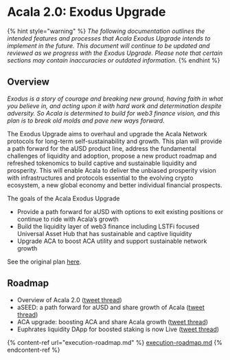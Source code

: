 # Acala 2.0: Exodus Upgrade

{% hint style="warning" %}
_The following documentation outlines the intended features and processes that Acala Exodus Upgrade intends to implement in the future. This document will continue to be updated and reviewed as we progress with the Exodus Upgrade. Please note that certain sections may contain inaccuracies or outdated information._
{% endhint %}

## Overview

_Exodus is a story of courage and breaking new ground, having faith in what you believe in, and acting upon it with hard work and determination despite adversity. So Acala is determined to build for web3 finance vision, and this plan is to break old molds and pave new ways forward._

The Exodus Upgrade aims to overhaul and upgrade the Acala Network protocols for long-term self-sustainability and growth. This plan will provide a path forward for the aUSD product line, address the fundamental challenges of liquidity and adoption, propose a new product roadmap and refreshed tokenomics to build captive and sustainable liquidity and prosperity. This will enable Acala to deliver the unbiased prosperity vision with infrastructures and protocols essential to the evolving crypto ecosystem, a new global economy and better individual financial prospects.

The goals of the Acala Exodus Upgrade

* Provide a path forward for aUSD with options to exit existing positions or continue to ride with Acala’s growth
* Build the liquidity layer of web3 finance including LSTFi focused Universal Asset Hub that has sustainable and captive liquidity&#x20;
* Upgrade ACA to boost ACA utility and support sustainable network growth

See the original plan [here](https://acala.discourse.group/t/acala-exodus-plan/2125).

## Roadmap

* Overview of Acala 2.0 ([tweet thread](https://twitter.com/AcalaNetwork/status/1668272031564021760?s=20))
* aSEED: a path forward for aUSD and share growth of Acala ([tweet thread](https://twitter.com/AcalaNetwork/status/1676788072107905025?s=20))
* ACA upgrade: boosting ACA and share Acala growth ([tweet thread](https://twitter.com/AcalaNetwork/status/1678955311561076737?s=20))
* Euphrates liquidity DApp for boosted staking is now Live ([tweet thread](https://x.com/AcalaNetwork/status/1706600178629955814?s=20))

{% content-ref url="execution-roadmap.md" %}
[execution-roadmap.md](execution-roadmap.md)
{% endcontent-ref %}
